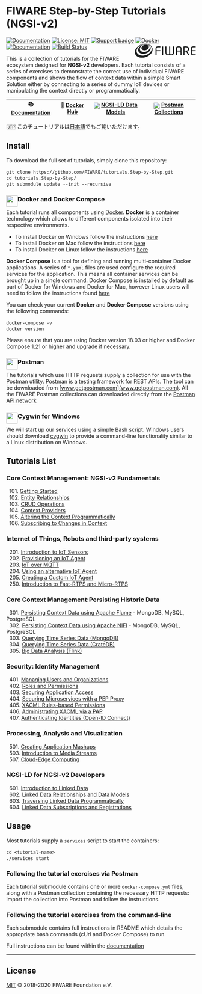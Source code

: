 # FIWARE Step-by-Step Tutorials (NGSI-v2)

[![Documentation](https://nexus.lab.fiware.org/repository/raw/public/badges/chapters/documentation.svg)](https://fiware-tutorials.rtfd.io)
[![License: MIT](https://img.shields.io/github/license/fiware/tutorials.Step-by-Step.svg)](https://opensource.org/licenses/MIT)
[![Support badge](https://img.shields.io/badge/tag-fiware-orange.svg?logo=stackoverflow)](https://stackoverflow.com/questions/tagged/fiware)
[![Docker](https://img.shields.io/docker/pulls/fiware/tutorials.context-provider.svg)](https://hub.docker.com/r/fiware/tutorials.context-provider/)
[<img src="docs/img/logo.png" align="right" width="162">](https://www.fiware.org/)<br/>
[![Documentation](https://img.shields.io/readthedocs/fiware-tutorials.svg)](https://fiware-tutorials.rtfd.io)
[![Build Status](https://img.shields.io/travis/FIWARE/tutorials.Step-by-Step.svg)](https://travis-ci.org/FIWARE/tutorials.Step-by-Step)

This is a collection of tutorials for the FIWARE ecosystem designed for **NGSI-v2** developers. Each tutorial consists
of a series of exercises to demonstrate the correct use of individual FIWARE components and shows the flow of context
data within a simple Smart Solution either by connecting to a series of dummy IoT devices or manipulating the context
directly or programmatically.

| :books: [Documentation](https://fiware-tutorials.rtfd.io) | :whale: [Docker Hub](https://hub.docker.com/r/fiware/tutorials.context-provider/) | <img src="https://json-ld.org/favicon.ico" align="center" height="25"> [NGSI-LD Data Models](https://fiware.github.io/tutorials.Step-by-Step/schema/) | <img src="https://assets.getpostman.com/common-share/postman-logo-stacked.svg" align="center" height="25"> [Postman Collections](https://explore.postman.com/team/3mM5EY6ChBYp9D) |
| --------------------------------------------------------- | --------------------------------------------------------------------------------- | ----------------------------------------------------------------------------------------------------------------------------------------------------- | --------------------------------------------------------------------------------------------------------------------------------------------------------------------------------- |


🇯🇵 このチュートリアルは[日本語](https://fiware-tutorials.letsfiware.jp/)でもご覧いただけます。<br/>

## Install

To download the full set of tutorials, simply clone this repository:

```console
git clone https://github.com/FIWARE/tutorials.Step-by-Step.git
cd tutorials.Step-by-Step/
git submodule update --init --recursive
```

### Docker and Docker Compose <img src="https://www.docker.com/favicon.ico" align="left"  height="30" width="30">

Each tutorial runs all components using [Docker](https://www.docker.com). **Docker** is a container technology which
allows to different components isolated into their respective environments.

-   To install Docker on Windows follow the instructions [here](https://docs.docker.com/docker-for-windows/)
-   To install Docker on Mac follow the instructions [here](https://docs.docker.com/docker-for-mac/)
-   To install Docker on Linux follow the instructions [here](https://docs.docker.com/install/)

**Docker Compose** is a tool for defining and running multi-container Docker applications. A series of `*.yaml` files
are used configure the required services for the application. This means all container services can be brought up in a
single command. Docker Compose is installed by default as part of Docker for Windows and Docker for Mac, however Linux
users will need to follow the instructions found [here](https://docs.docker.com/compose/install/)

You can check your current **Docker** and **Docker Compose** versions using the following commands:

```console
docker-compose -v
docker version
```

Please ensure that you are using Docker version 18.03 or higher and Docker Compose 1.21 or higher and upgrade if
necessary.

### Postman <img src="https://www.postman.com/favicon-32x32.png" align="left"  height="30" width="30">

The tutorials which use HTTP requests supply a collection for use with the Postman utility. Postman is a testing
framework for REST APIs. The tool can be downloaded from [www.getpostman.com](www.getpostman.com). All the FIWARE
Postman collections can downloaded directly from the
[Postman API network](https://explore.postman.com/team/3mM5EY6ChBYp9D)

### Cygwin for Windows <img src="https://www.cygwin.com/favicon.ico" align="left"  height="30" width="30">

We will start up our services using a simple Bash script. Windows users should download [cygwin](http://www.cygwin.com/)
to provide a command-line functionality similar to a Linux distribution on Windows.

## Tutorials List

### Core Context Management: NGSI-v2 Fundamentals

&nbsp; 101. [Getting Started](https://github.com/FIWARE/tutorials.Getting-Started/tree/NGSI-v2)<br/> &nbsp; 102.
[Entity Relationships](https://github.com/FIWARE/tutorials.Entity-Relationships/tree/NGSI-v2)<br/> &nbsp; 103.
[CRUD Operations](https://github.com/FIWARE/tutorials.CRUD-Operations/tree/NGSI-v2)<br/> &nbsp; 104.
[Context Providers](https://github.com/FIWARE/tutorials.Context-Providers/tree/NGSI-v2)<br/> &nbsp; 105.
[Altering the Context Programmatically](https://github.com/FIWARE/tutorials.Accessing-Context/tree/NGSI-v2)<br/> &nbsp; 106.
[Subscribing to Changes in Context](https://github.com/FIWARE/tutorials.Subscriptions/tree/NGSI-v2)

### Internet of Things, Robots and third-party systems

&nbsp; 201. [Introduction to IoT Sensors](https://github.com/FIWARE/tutorials.IoT-Sensors/tree/NGSI-v2)<br/> &nbsp; 202.
[Provisioning an IoT Agent](https://github.com/FIWARE/tutorials.IoT-Agent/tree/NGSI-v2)<br/> &nbsp; 203.
[IoT over MQTT](https://github.com/FIWARE/tutorials.IoT-over-MQTT/tree/NGSI-v2)<br/> &nbsp; 204.
[Using an alternative IoT Agent](https://github.com/FIWARE/tutorials.IoT-Agent-JSON/tree/NGSI-v2)<br/> &nbsp; 205.
[Creating a Custom IoT Agent](https://github.com/FIWARE/tutorials.Custom-IoT-Agent/tree/NGSI-v2)<br/> &nbsp; 250.
[Introduction to Fast-RTPS and Micro-RTPS](https://github.com/FIWARE/tutorials.Fast-RTPS-Micro-RTPS/tree/NGSI-v2)

### Core Context Management:Persisting Historic Data

&nbsp; 301. [Persisting Context Data using Apache Flume](https://github.com/FIWARE/tutorials.Historic-Context-Flume) -
MongoDB, MySQL, PostgreSQL<br/> &nbsp; 302.
[Persisting Context Data using Apache NIFI](https://github.com/FIWARE/tutorials.Historic-Context-NIFI) - MongoDB, MySQL,
PostgreSQL<br/> &nbsp; 303.
[Querying Time Series Data (MongoDB)](https://github.com/FIWARE/tutorials.Short-Term-History/tree/NGSI-v2)<br/> &nbsp; 304.
[Querying Time Series Data (CrateDB)](https://github.com/FIWARE/tutorials.Time-Series-Data/tree/NGSI-v2)<br/> &nbsp; 305.
[Big Data Analysis (Flink)](https://github.com/FIWARE/tutorials.Big-Data-Analysis/tree/NGSI-v2)

### Security: Identity Management

&nbsp; 401. [Managing Users and Organizations](https://github.com/FIWARE/tutorials.Identity-Management/tree/NGSI-v2)<br/> &nbsp; 402.
[Roles and Permissions](https://github.com/FIWARE/tutorials.Roles-Permissions/tree/NGSI-v2)<br/> &nbsp; 403.
[Securing Application Access](https://github.com/FIWARE/tutorials.Securing-Access/tree/NGSI-v2)<br/> &nbsp; 404.
[Securing Microservices with a PEP Proxy](https://github.com/FIWARE/tutorials.PEP-Proxy/tree/NGSI-v2)<br/> &nbsp; 405.
[XACML Rules-based Permissions](https://github.com/FIWARE/tutorials.XACML-Access-Rules/tree/NGSI-v2)<br/> &nbsp; 406.
[Administrating XACML via a PAP](https://github.com/FIWARE/tutorials.Administrating-XACML/tree/NGSI-v2)<br/> &nbsp; 407.
[Authenticating Identities (Open-ID Connect)](https://github.com/FIWARE/tutorials.Securing-Access-OpenID-Connect/tree/NGSI-v2)

### Processing, Analysis and Visualization

&nbsp; 501. [Creating Application Mashups](https://github.com/FIWARE/tutorials.Application-Mashup/tree/NGSI-v2)<br/> &nbsp; 503.
[Introduction to Media Streams](https://github.com/FIWARE/tutorials.Media-Streams/tree/NGSI-v2)<br/> &nbsp; 507.
[Cloud-Edge Computing](https://github.com/FIWARE/tutorials.Edge-Computing/tree/NGSI-v2)

### NGSI-LD for NGSI-v2 Developers

&nbsp; 601. [Introduction to Linked Data](https://github.com/FIWARE/tutorials.Linked-Data/tree/NGSI-v2)<br/> &nbsp; 602.
[Linked Data Relationships and Data Models](https://github.com/FIWARE/tutorials.Relationships-Linked-Data/tree/NGSI-v2)<br/>
&nbsp; 603. [Traversing Linked Data Programmatically](https://github.com/FIWARE/tutorials.Accessing-Linked-Data/tree/NGSI-v2)<br/>
&nbsp; 604.
[Linked Data Subscriptions and Registrations](https://github.com/FIWARE/tutorials.LD-Subscriptions-Registrations/tree/NGSI-v2)<br/>

## Usage

Most tutorials supply a `services` script to start the containers:

```console
cd <tutorial-name>
./services start
```

### Following the tutorial exercises via Postman

Each tutorial submodule contains one or more `docker-compose.yml` files, along with a Postman collection containing the
necessary HTTP requests: import the collection into Postman and follow the instructions.

### Following the tutorial exercises from the command-line

Each submodule contains full instructions in README which details the appropriate bash commands (cUrl and Docker
Compose) to run.

Full instructions can be found within the [documentation](https://fiware-tutorials.rtfd.io)

---

## License

[MIT](LICENSE) © 2018-2020 FIWARE Foundation e.V.
